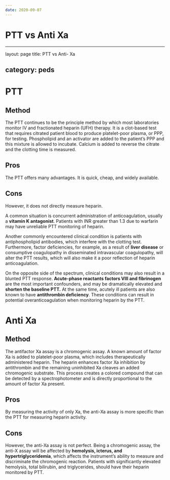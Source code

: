```yaml
---
date: 2020-09-07
---
```


# PTT vs Anti Xa
---

layout: page
title: PTT vs Anti- Xa

## category: peds

# PTT

## Method

The PTT continues to be the principle method by which most laboratories monitor IV and fractionated heparin (UFH) therapy. It is a clot-based test that requires citrated patient blood to produce platelet-poor plasma, or PPP, for testing. Phospholipid and an activator are added to the patient’s PPP and this mixture is allowed to incubate. Calcium is added to reverse the citrate and the clotting time is measured.

## Pros

The PTT offers many advantages. It is quick, cheap, and widely available.

## Cons

However, it does not directly measure heparin.

A common situation is concurrent administration of anticoagulation, usually a **vitamin K antagonist**. Patients with INR greater than 1.3 due to warfarin may have unreliable PTT monitoring of heparin.

Another commonly encountered clinical condition is patients with antiphospholipid antibodies, which interfere with the clotting test. Furthermore, factor deficiencies, for example, as a result of **liver disease** or consumptive coagulopathy in disseminated intravascular coagulopathy, will alter the PTT results, which will also make it a poor reflection of heparin anticoagulation.

On the opposite side of the spectrum, clinical conditions may also result in a blunted PTT response. **Acute-phase reactants factors VIII and fibrinogen** are the most important confounders, and may be dramatically elevated and **shorten the baseline PTT.** At the same time, acutely ill patients are also known to have **antithrombin deficiency**. These conditions can result in potential overanticoagulation when monitoring heparin by the PTT.

# Anti Xa

## Method

The antifactor Xa assay is a chromogenic assay. A known amount of factor Xa is added to platelet-poor plasma, which includes therapeutically administered heparin. The heparin enhances factor Xa inhibition by antithrombin and the remaining uninhibited Xa cleaves an added chromogenic substrate. This process creates a colored compound that can be detected by a spectrophotometer and is directly proportional to the amount of factor Xa present.

## Pros

By measuring the activity of only Xa, the anti-Xa assay is more specific than the PTT for measuring heparin activity.

## Cons

However, the anti-Xa assay is not perfect. Being a chromogenic assay, the anti-X assay will be affected by **hemolysis, icterus, and hypertriglyceridemia**, which affects the instrument’s ability to measure and discriminate the chromogenic reaction. Patients with significantly elevated hemolysis, total bilirubin, and triglycerides, should have their heparin monitored by PTT.

